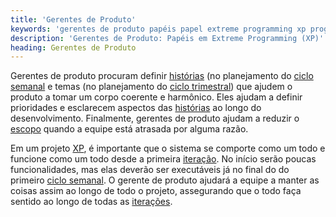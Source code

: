 ```yaml
---
title: 'Gerentes de Produto'
keywords: 'gerentes de produto papéis papel extreme programming xp programação extrema'
description: 'Gerentes de Produto: Papéis em Extreme Programming (XP)'
heading: Gerentes de Produto
---
```


Gerentes de produto procuram definir [histórias][h] (no planejamento do [ciclo semanal][cs] e temas (no planejamento do [ciclo trimestral][ct]) que ajudem o produto a tomar um corpo coerente e harmônico. Eles ajudam a definir prioridades e esclarecem aspectos das [histórias][h] ao longo do desenvolvimento. Finalmente, gerentes de produto ajudam a reduzir o [escopo][con] quando a equipe está atrasada por alguma razão. 

Em um projeto [XP][], é importante que o sistema se comporte como um todo e funcione como um todo desde a primeira [iteração][cs]. No início serão poucas funcionalidades, mas elas deverão ser executáveis já no final do do primeiro [ciclo semanal][cs]. O gerente de produto ajudará a equipe a manter as coisas assim ao longo de todo o projeto, assegurando que o todo faça sentido ao longo de todas as [iterações][cs].


[h]:      /xp/praticas/historias
[cs]:     /xp/praticas/ciclo_semanal
[ct]:     /xp/praticas/ciclo_trimestral
[con]:      /xp/praticas/contrato
[XP]:     /xp